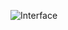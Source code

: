 ![Interface](https://github.com/prremsss/Estimateur-d-evapotranspiration/assets/31516436/0e3e5427-6ff9-43db-a469-31a038a8cb65)
